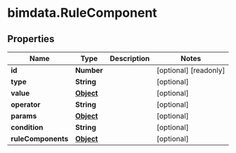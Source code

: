 # bimdata.RuleComponent

## Properties

Name | Type | Description | Notes
------------ | ------------- | ------------- | -------------
**id** | **Number** |  | [optional] [readonly] 
**type** | **String** |  | [optional] 
**value** | [**Object**](.md) |  | [optional] 
**operator** | **String** |  | [optional] 
**params** | [**Object**](.md) |  | [optional] 
**condition** | **String** |  | [optional] 
**ruleComponents** | [**Object**](.md) |  | [optional] 



